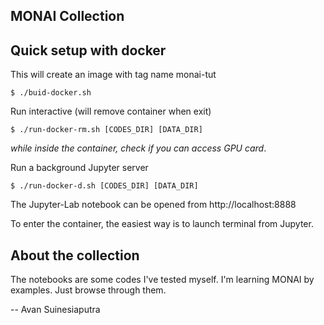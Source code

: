 MONAI Collection
----

## Quick setup with docker

This will create an image with tag name monai-tut
```
$ ./buid-docker.sh
```

Run interactive (will remove container when exit)
```
$ ./run-docker-rm.sh [CODES_DIR] [DATA_DIR]
```
*while inside the container, check if you can access GPU card*.

Run a background Jupyter server
```
$ ./run-docker-d.sh [CODES_DIR] [DATA_DIR]
```

The Jupyter-Lab notebook can be opened from http://localhost:8888

To enter the container, the easiest way is to launch terminal from Jupyter.

## About the collection

The notebooks are some codes I've tested myself. I'm learning MONAI by examples. Just browse through them.


-- Avan Suinesiaputra 
